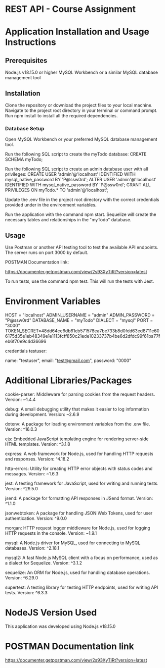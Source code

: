 # REST API - Course Assignment
# Application Installation and Usage Instructions
## Prerequisites
Node.js v18.15.0 or higher
MySQL Workbench or a similar MySQL database management tool

## Installation

Clone the repository or download the project files to your local machine.
Navigate to the project root directory in your terminal or command prompt.
Run npm install to install all the required dependencies.

### Database Setup
Open MySQL Workbench or your preferred MySQL database management tool.

Run the following SQL script to create the myTodo database:
CREATE SCHEMA myTodo;

Run the following SQL script to create an admin database user with all privileges:
CREATE USER 'admin'@'localhost' IDENTIFIED WITH mysql_native_password BY 'P@ssw0rd';
ALTER USER 'admin'@'localhost' IDENTIFIED WITH mysql_native_password BY 'P@ssw0rd';
GRANT ALL PRIVILEGES ON myTodo.* TO 'admin'@'localhost';

Update the .env file in the project root directory with the correct credentials provided under in the environment variables.

Run the application with the command npm start. Sequelize will create the necessary tables and relationships in the "myTodo" database.

## Usage
Use Postman or another API testing tool to test the available API endpoints. The server runs on port 3000 by default.

POSTMAN Documentation link:

https://documenter.getpostman.com/view/2s93XyTiRt?version=latest

To run tests, use the command npm test. This will run the tests with Jest.

# Environment Variables
HOST = "localhost"
ADMIN_USERNAME = "admin"
ADMIN_PASSWORD = "P@ssw0rd"
DATABASE_NAME = "myTodo"
DIALECT = "mysql"
PORT = "3000"
TOKEN_SECRET=48dd64ce6db61eb571578ea7be733b8d0fdd63ed8711e606175d35e1eb48349e1e1113fcff850c21ede10233737b4be6d2dfdc99f61ba77feb6f70e9c4d36696

credentials testuser:

name: "testuser",
email: "test@gmail.com",
password: "0000"

# Additional Libraries/Packages
 cookie-parser: Middleware for parsing cookies from the request headers. Version: ~1.4.4

 debug: A small debugging utility that makes it easier to log information during development. Version: ~2.6.9

 dotenv: A package for loading environment variables from the .env file. Version: ^16.0.3

 ejs: Embedded JavaScript templating engine for rendering server-side HTML templates. Version: ^3.1.8

 express: A web framework for Node.js, used for handling HTTP requests and responses. Version: ^4.18.2

 http-errors: Utility for creating HTTP error objects with status codes and messages. Version: ~1.6.3

 jest: A testing framework for JavaScript, used for writing and running tests. Version: ^29.5.0

 jsend: A package for formatting API responses in JSend format. Version: ^1.1.0

 jsonwebtoken: A package for handling JSON Web Tokens, used for user authentication. Version: ^9.0.0

 morgan: HTTP request logger middleware for Node.js, used for logging HTTP requests in the console. Version: ~1.9.1

 mysql: A Node.js driver for MySQL, used for connecting to MySQL databases. Version: ^2.18.1

 mysql2: A fast Node.js MySQL client with a focus on performance, used as a dialect for Sequelize. Version: ^3.1.2

 sequelize: An ORM for Node.js, used for handling database operations. Version: ^6.29.0

 supertest: A testing library for testing HTTP endpoints, used for writing API tests. Version: ^6.3.3

# NodeJS Version Used
This application was developed using Node.js v18.15.0

# POSTMAN Documentation link

https://documenter.getpostman.com/view/2s93XyTiRt?version=latest